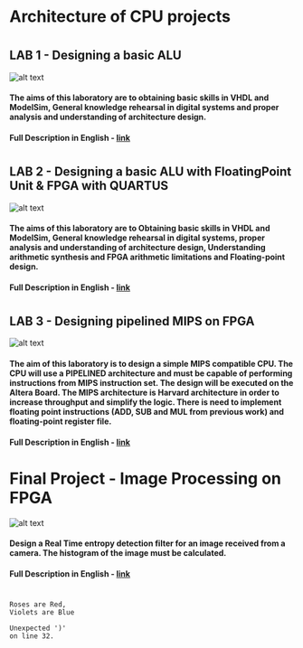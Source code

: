 # Architecture of CPU projects
#

## LAB 1 - Designing a basic ALU
![alt text](https://image.ibb.co/kY92CS/1.png)
#### The aims of this laboratory are to obtaining basic skills in VHDL and ModelSim, General knowledge rehearsal in digital systems and proper analysis and understanding of architecture design.
#### Full Description in English - <a href="https://github.com/MaorAssayag/Architecture-of-CPU-projects/blob/master/Designing%20a%20basic%20ALU/readme.pdf">link</a>
#

## LAB 2 - Designing a basic ALU with FloatingPoint Unit & FPGA with QUARTUS
![alt text](https://github.com/MaorAssayag/Architecture-of-CPU-projects/blob/master/Designing%20ALU%20with%20FPU%20to%20FPGA/DOC/Critical%20Path%20png/system.PNG)
#### The aims of this laboratory are to Obtaining basic skills in VHDL and ModelSim, General knowledge rehearsal in digital systems, proper analysis and understanding of architecture design, Understanding arithmetic synthesis and FPGA arithmetic limitations and Floating-point design.
#### Full Description in English - <a href="https://github.com/MaorAssayag/Architecture-of-CPU-projects/blob/master/Designing%20ALU%20with%20FPU%20to%20FPGA/readme.pdf">link</a>

#

## LAB 3 - Designing pipelined MIPS on FPGA
![alt text](https://upload.wikimedia.org/wikipedia/commons/9/9e/Pipeline_MIPS.png)
#### The aim of this laboratory is to design a simple MIPS compatible CPU. The CPU will use a PIPELINED architecture and must be capable of performing instructions from MIPS instruction set. The design will be executed on the Altera Board. The MIPS architecture is Harvard architecture in order to increase throughput and simplify the logic. There is need to implement floating point instructions (ADD, SUB and MUL from previous work) and floating-point register file. 

#### Full Description in English - <a href="https://github.com/MaorAssayag/Architecture-of-CPU-projects/blob/master/Designing%20Pipelined%20MIPS%20on%20FPGA/readme.pdf">link</a>


#

# Final Project - Image Processing on FPGA
![alt text](https://github.com/MaorAssayag/Architecture-of-CPU-projects/blob/master/Image%20Processing%20on%20FPGA/DOC/diagram.PNG)
#### Design a Real Time entropy detection filter for an image received from a camera. The histogram of the image must be calculated.

#### Full Description in English - <a href="https://github.com/MaorAssayag/Architecture-of-CPU-projects/blob/master/Image%20Processing%20on%20FPGA/readme.pdf">link</a>

#

    Roses are Red,
    Violets are Blue

    Unexpected ')'
    on line 32.

